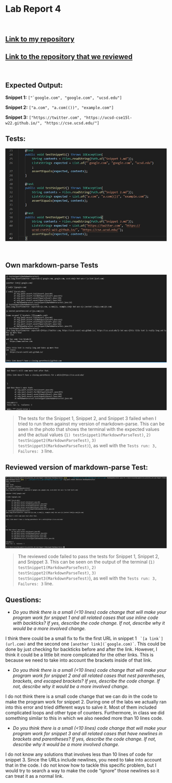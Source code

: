 # Lab Report 4
<br/>

## [Link to my repository](https://github.com/Jivan132/markdown-parse)
## [Link to the repository that we reviewed](https://github.com/Stocktocon/markdown-parse)

<br/>

## Expected Output:
**Snippet 1:** ``` ["`google.com", "google.com", "ucsd.edu"] ```

**Snippet 2:** ```["a.com", "a.com(())", "example.com"]```

**Snippet 3:** ```["https://twitter.com", "https://ucsd-cse15l-w22.github.io/", "https://cse.ucsd.edu/"]```


## Tests:
![Tests](https://github.com/Jivan132/cse15l-lab-reports/blob/main/Lab-Report-4/Photos/Snippet%20Tests.jpg?raw=true)

<br/>

## Own markdown-parse Tests
![Own results 1](https://github.com/Jivan132/cse15l-lab-reports/blob/main/Lab-Report-4/Photos/Own%20Tests%20Fail%201.jpg?raw=true)

![Own results 2](https://github.com/Jivan132/cse15l-lab-reports/blob/main/Lab-Report-4/Photos/Own%20Tests%20Fail%202.jpg?raw=true)

>The tests for the Snippet 1, Snippet 2, and Snippet 3 failed when I tried to run them against my version of markdown-parse. This can be seen in the photo that shows the terminal with the expected values and the actual values (```1) testSnippet1(MarkdownParseTest)```, ```2) testSnippet2(MarkdownParseTest)```, ```3) testSnippet3(MarkdownParseTest)```), as well with the ```Tests run: 3,  Failures: 3``` line.

## Reviewed version of markdown-parse Test:
![Reviewed results 2](https://github.com/Jivan132/cse15l-lab-reports/blob/main/Lab-Report-4/Photos/Reviewed%20version%20tests.jpg?raw=true)
>The reviewed code failed to pass the tests for Snippet 1, Snippet 2, and Snippet 3. This can be seen on the output of the terminal (```1) testSnippet1(MarkdownParseTest)```, ```2) testSnippet2(MarkdownParseTest)```, ```3) testSnippet3(MarkdownParseTest)```), as well with the ```Tests run: 3,  Failures: 3``` line.


## Questions:
- *Do you think there is a small (<10 lines) code change that will make your program work for snippet 1 and all related cases that use inline code with backticks? If yes, describe the code change. If not, describe why it would be a more involved change.*

I think there could be a small fix to fix the first URL in snippet 1 ``` `[a link`](url.com)``` and the second one ``` [another link](`google.com)` ```. This could  be done by just checking for backticks before and after the link. However, I think it could be a little bit more complicated for the other links. This is because we need to take into account the brackets inside of that link.

- *Do you think there is a small (<10 lines) code change that will make your program work for snippet 2 and all related cases that nest parentheses, brackets, and escaped brackets? If yes, describe the code change. If not, describe why it would be a more involved change.*

I do not think there is a small code change that we can do in the code to make the program work for snippet 2. During one of the labs we actually ran into this error and tried different ways to salve it. Most of them included complicated loops and other type of counters. Furthermore, in class we did something similar to this in which we also needed more than 10 lines code.

- *Do you think there is a small (<10 lines) code change that will make your program work for snippet 3 and all related cases that have newlines in brackets and parentheses? If yes, describe the code change. If not, describe why it would be a more involved change.*

I do not know any solutions that involves less than 10 lines of code for snippet 3. Since the URLs include newlines, you need to take into account that in the code. I do not know how to tackle this specific problem, but I would try to search a way to make the code “ignore” those newlines so it can treat it as a normal link.
